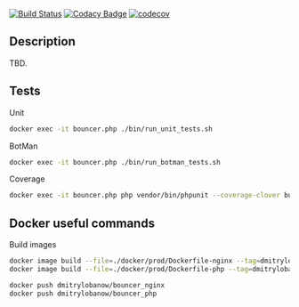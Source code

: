 [![Build Status](https://semaphoreci.com/api/v1/d-lobanov/dev-bouncer-2/branches/master/shields_badge.svg)](https://semaphoreci.com/d-lobanov/dev-bouncer-2)
[![Codacy Badge](https://api.codacy.com/project/badge/Grade/9e08f2a3ddfa4dab8b2945fd942208e1)](https://app.codacy.com/app/dmitry.lobanow/dev-bouncer?utm_source=github.com&utm_medium=referral&utm_content=d-lobanov/dev-bouncer&utm_campaign=Badge_Grade_Dashboard)
[![codecov](https://codecov.io/gh/d-lobanov/dev-bouncer/branch/master/graph/badge.svg)](https://codecov.io/gh/d-lobanov/dev-bouncer)

## Description
TBD.

## Tests
Unit
```bash
docker exec -it bouncer.php ./bin/run_unit_tests.sh
```

BotMan
```bash
docker exec -it bouncer.php ./bin/run_botman_tests.sh
```
Coverage
```bash
docker exec -it bouncer.php php vendor/bin/phpunit --coverage-clover build/coverage/xml
```

## Docker useful commands
Build images
```bash
docker image build --file=./docker/prod/Dockerfile-nginx --tag=dmitrylobanow/bouncer_nginx .
docker image build --file=./docker/prod/Dockerfile-php --tag=dmitrylobanow/bouncer_php .

docker push dmitrylobanow/bouncer_nginx
docker push dmitrylobanow/bouncer_php
```
